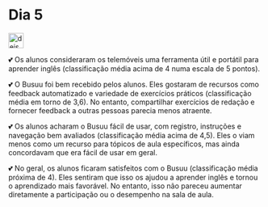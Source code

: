 # Dia 5 

<a href="https://www.busuu.com" target="blank"><img align="center" src="https://github.com/DeiseFreire/Alunos_EFL_e_aplicativo_Busuu_avaliacao_TAM/assets/51007898/330b3bab-75c2-4ecd-879f-d83f94266f70" alt="deise freire" height="30" width="30" /></a>

💕 Os alunos consideraram os telemóveis uma ferramenta útil e portátil para aprender inglês (classificação média acima de 4 numa escala de 5 pontos).

💕 O Busuu foi bem recebido pelos alunos. Eles gostaram de recursos como feedback automatizado e variedade de exercícios práticos (classificação média em torno de 3,6). No entanto, compartilhar exercícios de redação e fornecer feedback a outras pessoas parecia menos atraente.

💕 Os alunos acharam o Busuu fácil de usar, com registro, instruções e navegação bem avaliados (classificação média acima de 4,5). Eles o viam menos como um recurso para tópicos de aula específicos, mas ainda concordavam que era fácil de usar em geral.

💕 No geral, os alunos ficaram satisfeitos com o Busuu (classificação média próxima de 4). Eles sentiram que isso os ajudou a aprender inglês e tornou o aprendizado mais favorável. No entanto, isso não pareceu aumentar diretamente a participação ou o desempenho na sala de aula.

